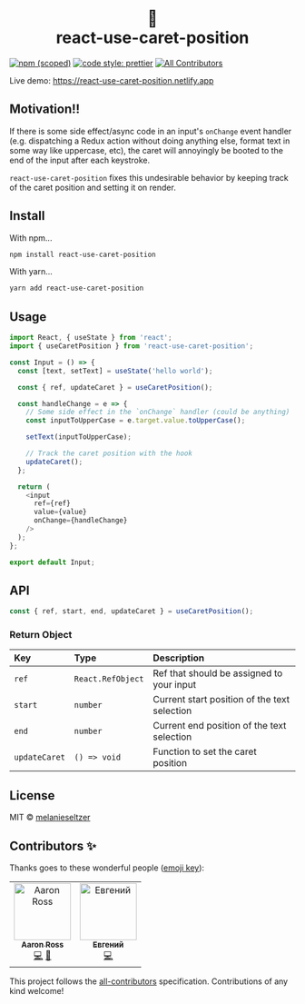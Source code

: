 <h1 align="center">
  🎣
  <br />
  react-use-caret-position
</h1>

[![npm (scoped)](https://img.shields.io/npm/v/react-use-caret-position.svg)](https://www.npmjs.com/package/react-use-caret-position) [![code style: prettier](https://img.shields.io/badge/code_style-prettier-ff69b4.svg)](https://github.com/prettier/prettier) [![All Contributors](https://img.shields.io/badge/all_contributors-1-orange.svg?style=flat-square)](#contributors)

Live demo: https://react-use-caret-position.netlify.app

## Motivation!!

If there is some side effect/async code in an input's `onChange` event handler (e.g. dispatching a Redux action without doing anything else, format text in some way like uppercase, etc), the caret will annoyingly be booted to the end of the input after each keystroke.

`react-use-caret-position` fixes this undesirable behavior by keeping track of the caret position and setting it on render.

## Install

With npm...

```bash
npm install react-use-caret-position
```

With yarn...

```bash
yarn add react-use-caret-position
```

## Usage

<!-- prettier-ignore -->
```js
import React, { useState } from 'react';
import { useCaretPosition } from 'react-use-caret-position';

const Input = () => {
  const [text, setText] = useState('hello world');

  const { ref, updateCaret } = useCaretPosition();

  const handleChange = e => {
    // Some side effect in the `onChange` handler (could be anything)
    const inputToUpperCase = e.target.value.toUpperCase();

    setText(inputToUpperCase);

    // Track the caret position with the hook
    updateCaret();
  };

  return (
    <input 
      ref={ref}
      value={value} 
      onChange={handleChange} 
    />
  );
};

export default Input;
```

## API

<!-- prettier-ignore -->
```js
const { ref, start, end, updateCaret } = useCaretPosition();
```

### Return Object

| Key           | Type              | Description                                  |
| :------------ | :---------------- | :------------------------------------------- |
| `ref`         | `React.RefObject` | Ref that should be assigned to your input    |
| `start`       | `number`          | Current start position of the text selection |
| `end`         | `number`          | Current end position of the text selection   |
| `updateCaret` | `() => void`      | Function to set the caret position           |

## License

MIT © [melanieseltzer](https://github.com/melanieseltzer)

## Contributors ✨

Thanks goes to these wonderful people ([emoji key](https://allcontributors.org/docs/en/emoji-key)):

<!-- ALL-CONTRIBUTORS-LIST:START - Do not remove or modify this section -->
<!-- prettier-ignore-start -->
<!-- markdownlint-disable -->
<table>
  <tbody>
    <tr>
      <td align="center"><a href="https://aaronross.tech"><img src="https://avatars1.githubusercontent.com/u/18172185?v=4?s=100" width="100px;" alt="Aaron Ross"/><br /><sub><b>Aaron Ross</b></sub></a><br /><a href="https://github.com/melanieseltzer/react-use-caret-position/commits?author=superhawk610" title="Code">💻</a> <a href="https://github.com/melanieseltzer/react-use-caret-position/commits?author=superhawk610" title="Documentation">📖</a></td>
      <td align="center"><a href="https://github.com/bin1357"><img src="https://avatars.githubusercontent.com/u/6586467?v=4?s=100" width="100px;" alt="Евгений"/><br /><sub><b>Евгений</b></sub></a><br /><a href="https://github.com/melanieseltzer/react-use-caret-position/commits?author=bin1357" title="Code">💻</a></td>
    </tr>
  </tbody>
</table>

<!-- markdownlint-restore -->
<!-- prettier-ignore-end -->

<!-- ALL-CONTRIBUTORS-LIST:END -->

This project follows the [all-contributors](https://github.com/all-contributors/all-contributors) specification. Contributions of any kind welcome!
